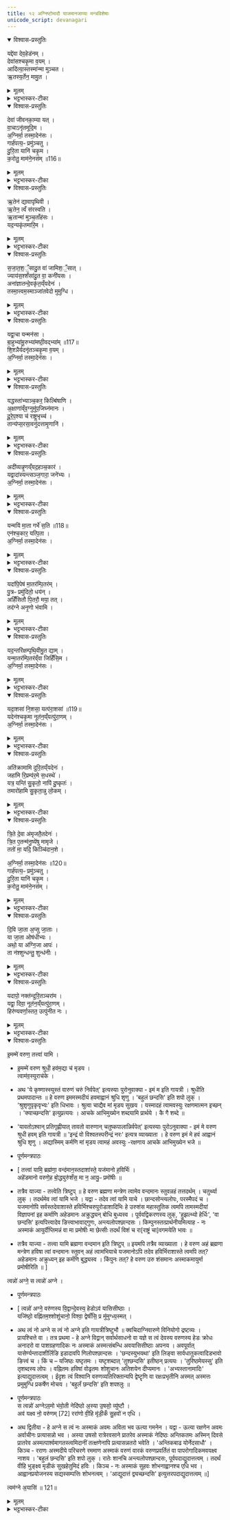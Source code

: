 ```yaml
---
title: १२ अग्निष्टोमादौ याजमानजाप्या मन्त्रविशेषाः
unicode_script: devanagari
---
```


<details open><summary>विश्वास-प्रस्तुतिः</summary>

यद्दे॑वा देव॒हेड॑नम् ।  
देवा॑सश्चकृ॒मा व॒यम् ।  
आदि॑त्या॒स्तस्मा॑न्मा मुञ्चत ।  
ऋ॒तस्य॒र्तेन॒ मामु॒त ।  
</details>

<details><summary>मूलम्</summary>

यद्दे॑वा देव॒हेड॑नम् ।  
देवा॑सश्चकृ॒मा व॒यम् ।  
आदि॑त्या॒स्तस्मा॑न्मा मुञ्चत ।  
ऋ॒तस्य॒र्तेन॒ मामु॒त ।  
</details>

<details><summary>भट्टभास्कर-टीका</summary>

1एकविंशत्या दर्भपुञ्जीलैः पावितो यजमानो जपति - यद्देवा इति प्रथमा त्रिष्टुप् ॥ हे देवाः! देवासः! देवनशीलाः! । आज्जसेरसुक् । आदित्याः अदितेः पुत्राः यद्देवहेडनं देवानां क्रोधनं कर्म वयं चकृम कृतवन्तः । संहितायां दीर्घत्वं छान्दसम् । क्रादिनियमादिडभावः । तस्मात् क्रोधहेतोरपराधात् मा मुञ्चत यूयं,मामुत मामपि एवं नाम असद्भूतं, ऋतस्य यज्ञस्यापि ऋतेन अनेन होमेन, तस्यापि यज्ञत्वहेतुत्वादस्य । यद्वा - सत्यस्यापि सत्यभूतेन, सर्वदा मोघत्वाभावात् ॥
</details>

<details open><summary>विश्वास-प्रस्तुतिः</summary>

देवा॑ जीवनका॒म्या यत् ।  
वा॒चाऽनृ॑तमूदि॒म ।  
अ॒ग्निर्मा॒ तस्मा॒देन॑सः ।  
गार्ह॑पत्य॒ᳶ प्रमु॑ञ्चतु ।  
दु॒रि॒ता यानि॑ चकृ॒म ।  
क॒रोतु॒ माम॑ने॒नस॑म् ॥116॥  
</details>

<details><summary>मूलम्</summary>

देवा॑ जीवनका॒म्या यत् ।  
वा॒चाऽनृ॑तमूदि॒म ।  
अ॒ग्निर्मा॒ तस्मा॒देन॑सः ।  
गार्ह॑पत्य॒ᳶ प्रमु॑ञ्चतु ।  
दु॒रि॒ता यानि॑ चकृ॒म ।  
क॒रोतु॒ माम॑ने॒नस॑म् ॥116॥  
</details>

<details><summary>भट्टभास्कर-टीका</summary>

2वा इति षट्पदा जगती ॥ हे देवाः! वयं सपुत्रपौत्राः जीवनकाम्याः जीवनमात्मन इच्छन्तः । काम्यजन्तात्पचाद्यच् । यत् अमृतं वाचा ऊदिम उक्तवन्तः तस्मात् तन्निमित्तात् एनसः मां गार्हपत्यः अग्निः प्रमुञ्चतु यानि चान्यानि दुरितानि दुर्गाणि निमित्तानि कर्माणि सपुत्रपौत्राः चकृम । तेनापि कर्मणा मां अनेनसं करोतु । मयि शुद्धे मत्सम्बन्धिनस्सर्वे विशुद्धा इति भावः ॥
</details>

<details open><summary>विश्वास-प्रस्तुतिः</summary>

ऋ॒तेन॑ द्यावापृथिवी ।  
ऋ॒तेन॒ त्वँ स॑रस्वति ।  
ऋ॒तान्मा॑ मुञ्च॒ताँह॑सः ।  
यद॒न्यकृ॑तमारि॒म ।  
</details>

<details><summary>मूलम्</summary>

ऋ॒तेन॑ द्यावापृथिवी ।  
ऋ॒तेन॒ त्वँ स॑रस्वति ।  
ऋ॒तान्मा॑ मुञ्च॒ताँह॑सः ।  
यद॒न्यकृ॑तमारि॒म ।  
</details>

<details><summary>भट्टभास्कर-टीका</summary>

3ऋतेनेत्यनुष्टुप् ॥ हे द्यावापृथिवी! हे सरस्वति! सर्वा अपि यूयं मां अंहसः मुञ्चत । कस्मात्? ऋतेन? यज्ञेन विगुणेन हेतुना ऋतात् प्राप्तात् । यच्च अन्यकृतं अन्येन निमित्तेन यदतिरिक्तेन कृतं अन्यैर्वा शत्रुभिः अभिचारादिना कृतं पापफलं आरिम प्राप्नुयाम तस्माच्च मुञ्चतेति । अर्तेर्लिटि 'ऋच्छतॄताम्' इति गुणः, 'अत आदे' इति दीर्घत्वम् ॥
</details>

<details open><summary>विश्वास-प्रस्तुतिः</summary>

स॒जा॒त॒श॒ँ॒सादु॒त वा॑ जामिश॒ँ॒सात् ।  
ज्याय॑स॒श्शँसा॑दु॒त वा॒ कनी॑यसः ।  
अना॑ज्ञातन्दे॒वकृ॑त॒य्ँयदेनः॑ ।  
तस्मा॒त्त्वम॒स्माञ्जा॑तवेदो मुमुग्धि ।  
</details>

<details><summary>मूलम्</summary>

स॒जा॒त॒श॒ँ॒सादु॒त वा॑ जामिश॒ँ॒सात् ।  
ज्याय॑स॒श्शँसा॑दु॒त वा॒ कनी॑यसः ।  
अना॑ज्ञातन्दे॒वकृ॑त॒य्ँयदेनः॑ ।  
तस्मा॒त्त्वम॒स्माञ्जा॑तवेदो मुमुग्धि ।  
</details>

<details><summary>भट्टभास्कर-टीका</summary>

4सजातशंसादिति जगती ॥ सजाताः समानजन्मानः, जामयः भार्याः, ज्यायान् विद्यादिना प्रशस्ततरः, कनीयान् तेनाप्यल्पतरः, एतेषां शंसः स्तुतिः मिथ्यागुणारोपेणाव्याकुलीकरणं तस्माद्धेतोः, अनाज्ञातं बुद्ध्या अननुसंहितं देवकृतं देवविषये मया कृतं यत् एनः पापं तस्मात् अस्मान् त्वं मुमुग्धि हे जातवेदः जातानां अव्यामोहेन वेदितः! । मुञ्चतेः 'बहुळं छन्दसि' इति शपः श्लुः । केचिदाहुः - विपरीतलक्षणाया शंसः आक्रोशः इति, तन्निमित्तात् पापात् मुञ्चत इति योज्यम् ॥
</details>

<details open><summary>विश्वास-प्रस्तुतिः</summary>

यद्वा॒चा यन्मन॑सा ।  
बा॒हुभ्या॑मू॒रुभ्या॑मष्ठी॒वद्भ्या॑म् ॥117॥  
शि॒श्ञैर्यदनृ॑तञ्चकृ॒मा व॒यम् ।  
अ॒ग्निर्मा॒ तस्मा॒देन॑सः ।  
</details>

<details><summary>मूलम्</summary>

यद्वा॒चा यन्मन॑सा ।  
बा॒हुभ्या॑मू॒रुभ्या॑मष्ठी॒वद्भ्या॑म् ॥117॥  
शि॒श्ञैर्यदनृ॑तञ्चकृ॒मा व॒यम् ।  
अ॒ग्निर्मा॒ तस्मा॒देन॑सः ।  
</details>

<details><summary>भट्टभास्कर-टीका</summary>

5यद्वाचेत्यतिशक्वरी सप्तपदा ॥ वागादिभिः यदनृतं पापं वयं चकृम । अग्निर्मेत्यादि गतम् । अष्ठीवद्भ्यां जानुभ्याम् । शिश्नैरिति वचनव्यत्ययेन बहुवचनम् । यद्वा - शिश्नचापलप्रकारैः । गतमन्यत् ॥

- गार्ह॑पत्य॒ᳶ प्रमु॑ञ्चतु ।  दु॒रि॒ता यानि॑ चकृ॒म ।   क॒रोतु॒ माम॑ने॒नस॑म् ॥116॥  

 - तस्मात् तन्निमित्तात् एनसः मां गार्हपत्यः अग्निः प्रमुञ्चतु यानि चान्यानि दुरितानि दुर्गाणि निमित्तानि कर्माणि सपुत्रपौत्राः चकृम । तेनापि कर्मणा मां अनेनसं करोतु । मयि शुद्धे मत्सम्बन्धिनस्सर्वे विशुद्धा इति भावः ॥
</details>

<details open><summary>विश्वास-प्रस्तुतिः</summary>

यद्धस्ता॑भ्याञ्च॒कर॒ किल्बि॑षाणि ।  
अ॒क्षाणा॑व्ँव॒ग्नुमु॑प॒जिघ्न॑मानः ।  
दू॒रे॒प॒श्या च॑ राष्ट्र॒भृच्च॑ ।  
तान्य॑प्स॒रसा॒वनु॑दत्तामृ॒णानि॑ ।  
</details>

<details><summary>मूलम्</summary>

यद्धस्ता॑भ्याञ्च॒कर॒ किल्बि॑षाणि ।  
अ॒क्षाणा॑व्ँव॒ग्नुमु॑प॒जिघ्न॑मानः ।  
दू॒रे॒प॒श्या च॑ राष्ट्र॒भृच्च॑ ।  
तान्य॑प्स॒रसा॒वनु॑दत्तामृ॒णानि॑ ।  
</details>

<details><summary>भट्टभास्कर-टीका</summary>

6यद्धस्ताभ्यामिति त्रिष्टुप् ॥ हस्ताभ्यां यत् यानि किल्बिषाणि, अक्षाणां इन्द्रियाणां वग्नुं वर्जनीयं अगन्तव्यविषयं उपजिघ्नमानः उपघ्नन् उपगच्छन् विषयभोगसक्तः । यद्वा - विषयमुपशमं कुर्वन् । हन्तेर्व्यत्ययेनात्मनेपदम्, ताच्छीलिको वा चानश्, व्यत्ययेन शपः श्लुः, विकरणत्वेन शः, 'बहुळं छन्दसि' इत्यभ्यासस्येत्वम्, 'गमहन' इत्युपधालोपः, कृदुत्तरपदप्रकृतिस्वरत्वेन 'अभ्यस्तानामादिः' इत्याद्युदात्तत्वम् । अनुदत्तां ऋणानि दूरेपश्या च राष्ट्रभृत् इत्येते अप्सरसो अनुदत्तां आनुपूर्वेण यथास्वं प्रत्यर्पयताम् ॥
</details>

<details open><summary>विश्वास-प्रस्तुतिः</summary>

अदी॑व्यन्नृ॒णय्ँयद॒हञ्च॒कार॑ ।  
यद्वादा॑स्यन्त्सञ्ज॒गारा॒ जने॑भ्यः ।  
अ॒ग्निर्मा॒ तस्मा॒देन॑सः ।  
</details>

<details><summary>मूलम्</summary>

अदी॑व्यन्नृ॒णय्ँयद॒हञ्च॒कार॑ ।  
यद्वादा॑स्यन्त्सञ्ज॒गारा॒ जने॑भ्यः ।  
अ॒ग्निर्मा॒ तस्मा॒देन॑सः ।  
</details>

<details><summary>भट्टभास्कर-टीका</summary>

7अदीव्यन्निति शक्वरी षट्पदा ॥ अदीव्यन् समीचीनव्यवहारमकुर्वन्, यद्वा - यात्रां निर्वोढुं अशक्नुवन् हिंसित्वा यदृणं अहं चकार, यच्च अदास्यन् अप्रत्यर्पयिष्यन् न प्रतिदास्यते इदानीं तावत् गृह्यतामित्यभिसन्धिं कुर्वन् जनेभ्यः आदाय यत्संजगार भक्षितवानस्मि । छान्दसं संहितायां दीर्घत्वम् । अग्निर्मा तस्मादिति गतम् ॥

- गार्ह॑पत्य॒ᳶ प्रमु॑ञ्चतु ।  दु॒रि॒ता यानि॑ चकृ॒म ।   क॒रोतु॒ माम॑ने॒नस॑म् ॥116॥  

 - तस्मात् तन्निमित्तात् एनसः मां गार्हपत्यः अग्निः प्रमुञ्चतु यानि चान्यानि दुरितानि दुर्गाणि निमित्तानि कर्माणि सपुत्रपौत्राः चकृम । तेनापि कर्मणा मां अनेनसं करोतु । मयि शुद्धे मत्सम्बन्धिनस्सर्वे विशुद्धा इति भावः ॥
</details>

<details open><summary>विश्वास-प्रस्तुतिः</summary>

यन्मयि॑ मा॒ता गर्भे॑ स॒ति ॥118॥  
एन॑श्च॒कार॒ यत्पि॒ता ।  
अ॒ग्निर्मा॒ तस्मा॒देन॑सः ।  
</details>

<details><summary>मूलम्</summary>

यन्मयि॑ मा॒ता गर्भे॑ स॒ति ॥118॥  
एन॑श्च॒कार॒ यत्पि॒ता ।  
अ॒ग्निर्मा॒ तस्मा॒देन॑सः ।  
</details>

<details><summary>भट्टभास्कर-टीका</summary>

8यन्मयीति षट्पदा जगती ॥ मयि गर्भस्थे सति माता यदेनः परपुरुषसेवादि चकार, पिता यदेनः प्रतिषिद्धमैथुनादि चकार । अग्निर्मेत्यादि गतम् ॥
- तस्मात् तन्निमित्तात् एनसः मां गार्हपत्यः अग्निः प्रमुञ्चतु यानि चान्यानि दुरितानि दुर्गाणि निमित्तानि कर्माणि सपुत्रपौत्राः चकृम । तेनापि कर्मणा मां अनेनसं करोतु । मयि शुद्धे मत्सम्बन्धिनस्सर्वे विशुद्धा इति भावः ॥

- गार्ह॑पत्य॒ᳶ प्रमु॑ञ्चतु ।  दु॒रि॒ता यानि॑ चकृ॒म ।   क॒रोतु॒ माम॑ने॒नस॑म् ॥116॥  

 - तस्मात् तन्निमित्तात् एनसः मां गार्हपत्यः अग्निः प्रमुञ्चतु यानि चान्यानि दुरितानि दुर्गाणि निमित्तानि कर्माणि सपुत्रपौत्राः चकृम । तेनापि कर्मणा मां अनेनसं करोतु । मयि शुद्धे मत्सम्बन्धिनस्सर्वे विशुद्धा इति भावः ॥
</details>

<details open><summary>विश्वास-प्रस्तुतिः</summary>

यदा॑पि॒पेष॑ मा॒तर॑म्पि॒तर॑म् ।  
पु॒त्रᳶ प्रमु॑दितो॒ धय॑न् ।  
अहिँ॑सितौ पि॒तरौ॒ मया॒ तत् ।  
तद॑ग्ने अनृ॒णो भ॑वामि ।  
</details>

<details><summary>मूलम्</summary>

यदा॑पि॒पेष॑ मा॒तर॑म्पि॒तर॑म् ।  
पु॒त्रᳶ प्रमु॑दितो॒ धय॑न् ।  
अहिँ॑सितौ पि॒तरौ॒ मया॒ तत् ।  
तद॑ग्ने अनृ॒णो भ॑वामि ।  
</details>

<details><summary>भट्टभास्कर-टीका</summary>

9यदापिपेषेति बृहती, पङ्क्तिर्वा ॥ यदहं मातुरुत्सङ्गस्थः मातरं आपिपेष पीडितवानस्मि हस्तपादेन । पितरं च पितुरुत्सङ्गस्थः । पुत्त्रः दुःखात् पुन्नाम्नः त्राता । क्षान्तिहेतुरयम् । प्रमुदितः हृष्टात्मा धर्माधर्मयोः अज्ञाता । तदपि कुत इत्याह - धयन् स्तनं पिबन् । अवस्थाप्रदर्शनेन अज्ञत्वं दर्शयति । तत् तदा मया तादृशेन पितरौ मातापितरौ अहिंसितौ अनुपद्रुतावेव । यद्वा - क्रोधकारिणौ मा भूताम्, तथाऽपि तयोः या क्षान्तिः तदानीं नाभूत् तत्राहं अनृणो भवामि तत्प्रत्युपकाराकरणपापरहितो भूयासं त्वत्प्रसादेन ॥
</details>

<details open><summary>विश्वास-प्रस्तुतिः</summary>

यद॒न्तरि॑क्षम्पृथि॒वीमु॒त द्याम् ।  
यन्मा॒तर॑म्पि॒तर॑व्ँवा जिहिँसि॒म ।  
अ॒ग्निर्मा॒ तस्मा॒देन॑सः ।  
</details>

<details><summary>मूलम्</summary>

यद॒न्तरि॑क्षम्पृथि॒वीमु॒त द्याम् ।  
यन्मा॒तर॑म्पि॒तर॑व्ँवा जिहिँसि॒म ।  
अ॒ग्निर्मा॒ तस्मा॒देन॑सः ।  
</details>

<details><summary>भट्टभास्कर-टीका</summary>

10यदन्तरिक्षमिति शक्वरी षट्पदा ॥ यदन्तरिक्षादीनि यज्जिहिंसिम हिंसितवानस्मि तदनिष्टाचरणात् । लोकवासिनो वा गृह्यन्ते । अग्निर्मेत्यादि तुल्यम् ॥

- गार्ह॑पत्य॒ᳶ प्रमु॑ञ्चतु ।  दु॒रि॒ता यानि॑ चकृ॒म ।   क॒रोतु॒ माम॑ने॒नस॑म् ॥116॥  

 - तस्मात् तन्निमित्तात् एनसः मां गार्हपत्यः अग्निः प्रमुञ्चतु यानि चान्यानि दुरितानि दुर्गाणि निमित्तानि कर्माणि सपुत्रपौत्राः चकृम । तेनापि कर्मणा मां अनेनसं करोतु । मयि शुद्धे मत्सम्बन्धिनस्सर्वे विशुद्धा इति भावः ॥
</details>

<details open><summary>विश्वास-प्रस्तुतिः</summary>

यदा॒शसा॑ नि॒शसा॒ यत्प॑रा॒शसा॑ ॥119॥  
यदेन॑श्चकृ॒मा नूत॑न॒य्ँयत्पु॑रा॒णम् ।  
अ॒ग्निर्मा॒ तस्मा॒देन॑सः ।  
</details>

<details><summary>मूलम्</summary>

यदा॒शसा॑ नि॒शसा॒ यत्प॑रा॒शसा॑ ॥119॥  
यदेन॑श्चकृ॒मा नूत॑न॒य्ँयत्पु॑रा॒णम् ।  
अ॒ग्निर्मा॒ तस्मा॒देन॑सः ।  
</details>

<details><summary>भट्टभास्कर-टीका</summary>

11यदाशसेति शक्वरी षट्पदा ॥ शमु हिंसायां, आशसा आभिमुख्येन हिंसया निशसा निभृतया हिंसया पराशसा अनिवृत्तया हिंसया, एवं यदेनः चकृम । नूतनं इदानींतनं, पुराणं पर्वूस्मिन् जन्मनि भवम् । अग्निर्मेत्यादि समानम् ॥

- - गार्ह॑पत्य॒ᳶ प्रमु॑ञ्चतु ।  दु॒रि॒ता यानि॑ चकृ॒म ।   क॒रोतु॒ माम॑ने॒नस॑म् ॥116॥  

 - तस्मात् तन्निमित्तात् एनसः मां गार्हपत्यः अग्निः प्रमुञ्चतु यानि चान्यानि दुरितानि दुर्गाणि निमित्तानि कर्माणि सपुत्रपौत्राः चकृम । तेनापि कर्मणा मां अनेनसं करोतु । मयि शुद्धे मत्सम्बन्धिनस्सर्वे विशुद्धा इति भावः ॥
</details>

<details open><summary>विश्वास-प्रस्तुतिः</summary>

अति॑क्रामामि दुरि॒तय्ँयदेनः॑ ।  
जहा॑मि रि॒प्रम्प॑र॒मे स॒धस्थे॑ ।  
यत्र॒ यन्ति॑ सु॒कृतो॒ नापि॑ दु॒ष्कृतः॑ ।  
तमारो॑हामि सु॒कृता॒न्नु लो॒कम् ।  
</details>

<details><summary>मूलम्</summary>

अति॑क्रामामि दुरि॒तय्ँयदेनः॑ ।  
जहा॑मि रि॒प्रम्प॑र॒मे स॒धस्थे॑ ।  
यत्र॒ यन्ति॑ सु॒कृतो॒ नापि॑ दु॒ष्कृतः॑ ।  
तमारो॑हामि सु॒कृता॒न्नु लो॒कम् ।  
</details>

<details><summary>भट्टभास्कर-टीका</summary>

12अतिक्रामामीति त्रिष्टुप् ॥ यद्दुरितं दुर्गतिकारणं एनः पापं तदहं अतिक्रामामि अतिक्रम्य गच्छामि त्वत्प्रसादात् । किञ्च - परमे सधस्थे सहस्थाने अस्मिन् संसारे यन्मयि रिप्रं पापं लिप्तमिव निर्माष्टुं शक्यं तदपि जहामि त्यजामि त्वत्प्रसादात् । ततश्च यत्र यन्ति सुकृत एव न कदाचिदपि दुष्कृतः तं सुकृतामेव सम्बन्धिनं लोकं आरोहामि । नु पूरणं अविघ्नेन वा ॥
</details>

<details open><summary>विश्वास-प्रस्तुतिः</summary>

त्रि॒ते दे॒वा अ॑मृजतै॒तदेनः॑ ।  
त्रि॒त ए॒तन्म॑नु॒ष्ये॑षु मामृजे ।  
ततो॑ मा॒ यदि॒ किञ्चि॑दान॒शे ।  

अ॒ग्निर्मा॒ तस्मा॒देन॑सः ॥120॥  
गार्ह॑पत्य॒ᳶ प्रमु॑ञ्चतु ।  
दु॒रि॒ता यानि॑ चकृ॒म ।  
क॒रोतु॒ माम॑ने॒नस॑म् ।  
</details>

<details><summary>मूलम्</summary>

त्रि॒ते दे॒वा अ॑मृजतै॒तदेनः॑ ।  
त्रि॒त ए॒तन्म॑नु॒ष्ये॑षु मामृजे ।  
ततो॑ मा॒ यदि॒ किञ्चि॑दान॒शे ।  

अ॒ग्निर्मा॒ तस्मा॒देन॑सः ॥120॥  
गार्ह॑पत्य॒ᳶ प्रमु॑ञ्चतु ।  
दु॒रि॒ता यानि॑ चकृ॒म ।  
क॒रोतु॒ माम॑ने॒नस॑म् ।  
</details>

<details><summary>भट्टभास्कर-टीका</summary>

13त्रित इत्यादि षट्पदा ॥ 'तत एकतोऽजायत' इत्यत्रोक्तानां एकतादीनां त्रयाणामपि प्रदर्शनार्थं त्रितग्रहणम् । तस्मिन् त्रिते देवाः एतत् एनः पापं अमृजत 'ते देवा आप्येष्वमृजत' इति दर्शनात् । स च त्रितः एतत् पापं मनुष्येषु सूर्याभ्युदितादिषु मामृजे । तुजादित्वादभ्यासस्य दीर्घत्वम् । ततः मां मनुष्यं यदि किञ्चित् पापं आनशे व्याप्नोति, अग्निर्मेत्यादि गतम् ॥

 - तस्मात् तन्निमित्तात् एनसः मां गार्हपत्यः अग्निः प्रमुञ्चतु यानि चान्यानि दुरितानि दुर्गाणि निमित्तानि कर्माणि सपुत्रपौत्राः चकृम । तेनापि कर्मणा मां अनेनसं करोतु । मयि शुद्धे मत्सम्बन्धिनस्सर्वे विशुद्धा इति भावः ॥
</details>

<details open><summary>विश्वास-प्रस्तुतिः</summary>

दि॒वि जा॒ता अ॒प्सु जा॒ताः ।  
या जा॒ता ओष॑धीभ्यः ।  
अथो॒ या अ॑ग्नि॒जा आपः॑ ।  
ता न॑श्शुन्धन्तु॒ शुन्ध॑नीः ।  
</details>

<details><summary>मूलम्</summary>

दि॒वि जा॒ता अ॒प्सु जा॒ताः ।  
या जा॒ता ओष॑धीभ्यः ।  
अथो॒ या अ॑ग्नि॒जा आपः॑ ।  
ता न॑श्शुन्धन्तु॒ शुन्ध॑नीः ।  
</details>

<details><summary>भट्टभास्कर-टीका</summary>

14दिवि जाता इत्यनुष्टुप् ॥ या आपः दिवि जाताः द्युलोकप्रादुर्भूताः नित्याः वर्तन्ते । याश्च अप्सु कर्मसु जाताः कर्मजन्याः, अपां स्थानेषु कूपादिषु वा आविर्भूताः । याश्च ओषधीभ्यः आविर्भूताः, रसात्मिकाः । अथो अपि च या अग्निजाः विद्युतो जाताः रविकिरणेम्यो जाताः वर्ष्याः । तास्सर्वाः आपः अस्मान् शुन्धन्तु शोधयन्तु शुन्धनीः सर्वस्य लोकस्य शोधन्यः ॥
</details>

<details open><summary>विश्वास-प्रस्तुतिः</summary>

यदापो॒ नक्त॑न्दुरि॒तञ्चरा॑म ।  
यद्वा॒ दिवा॒ नूत॑न॒य्ँयत्पु॑रा॒णम् ।  
हिर॑ण्यवर्णा॒स्तत॒ उत्पु॑नीत नः ।  
</details>

<details><summary>मूलम्</summary>

यदापो॒ नक्त॑न्दुरि॒तञ्चरा॑म ।  
यद्वा॒ दिवा॒ नूत॑न॒य्ँयत्पु॑रा॒णम् ।  
हिर॑ण्यवर्णा॒स्तत॒ उत्पु॑नीत नः ।  
</details>

<details><summary>भट्टभास्कर-टीका</summary>

15यदाप इति त्रिपदा त्रिष्टुप्, विराड्वा ॥ हे आपः! यद्दुरितं पापं वयं चराम आचराम नक्तं रात्रौ । यच्च दिवा अहनि यन्नूतनं इदानीन्तनं यच्च पुराणं पूर्वमाचराम् । यद्वा - नूतनं नवं मदुपज्ञं पापं तत् । पुराणं पूर्वमेव प्रसिद्धम् । ततः तस्मात् पापात् उत्पुनीत उत्कृष्टं शोधयत नः अस्मान् हे हिरण्यवर्णाः! हितरमणीयवर्णाः! उज्ज्वलर्णा वा ॥
</details>

<details open><summary>विश्वास-प्रस्तुतिः</summary>

इ॒मम्मे॑ वरुण॒ तत्त्वा॑ यामि ।

-  इ॒मम्मे॑ वरुण श्रुधी॒ हव॑म॒द्या च॑ मृडय ।   
त्वाम॑व॒स्युराच॑के ।   

  - अथ 'ये कृष्णास्स्युस्तं वारुणं चरुं निर्वपेत्' इत्यस्याः पुरोनुवाक्या - इमं म इति गायत्री । श्रुधीति प्रथमपादान्तः ॥ हे वरुण इममस्मदीयं हवमाह्वानं श्रुधि शृणु । 'बहुलं छन्दसि' इति शपो लुक् । 'श्रुशृणुपृकृवृभ्यः' इति धिभावः । श्रुत्वा चाद्यैव मां मृडय सुखय । यस्मादहं त्वामवस्युः रक्षणमात्मन इच्छन् । 'क्याच्छन्दसि' इत्युप्रत्ययः । आचके आभिमुख्येन शब्दयामि प्रार्थये । कै गै शब्दे ॥
  - 'यावतोऽश्वान् प्रतिगृह्णीयात् तावतो वारुणान् चतुष्कपालान्निर्वपेत्' इत्यस्याः पुरोऽनुवाक्या - इमं मे वरुण श्रुधी हवम् इति गायत्री ॥ 'इन्द्रं वो विश्वतस्परीन्द्रं नरः' इत्यत्र व्याख्याता । हे वरुण इमं मे हवं आह्वानं श्रुधि शृणु । अद्यास्मिम् कर्मणि मां मृडय त्वामहं अवस्युः -रक्षणाय आचके आभिमुख्येन भजे ॥

  - पूर्णमन्त्रपाठः  
-  [ तत्त्वा॑ यामि॒ ब्रह्म॑णा॒ वन्द॑मान॒स्तदाशा॑स्ते॒ यज॑मानो ह॒विर्भिः॑ ।  
  अहे॑डमानो वरुणे॒ह बो॒द्ध्युरु॑शँस॒ मा न॒ आयु॒ᳶ प्रमो॑षीः ॥

  - तत्रैव याज्या - तत्त्वेति त्रिष्टुप् ॥ हे वरुण ब्रह्मणा मन्त्रेण त्वामेव वन्दमानः स्तुवन्नहं तत्तदर्थम् । चतुर्थ्या लुक् । तदर्थमेव त्वां यामि भजे । यद्वा - तदेव त्वां यामि याचे । छान्दसोन्त्यलोपः, परस्मैपदं च । यजमानोपि सर्वस्तदेवाशास्ते हविर्भिश्चरुपुरोडाशादिभिः हे उरुशंस महास्तुतिक त्वमपि तामस्मदीयां विज्ञापनां इह कर्माणि अहेडमानः अक्रुद्ध्यन् बोधि बुध्यस्व । पूर्ववद्विकरणस्य लुक्, 'हुझल्भ्यो हेर्धिः', 'वा छन्दसि' इत्यपित्त्वादेव ङित्त्वाभावाद्गुणः, अन्त्यलोपश्छान्दसः । किम्पुनस्तत्प्रार्थनीयमित्याह - नः अस्माकं आयुर्दीप्तिमन्नं वा मा प्रमोषीः मा छेत्सीः तदर्थं विशं च रा[राष्ट्रं चा]वगमयेति भावः ॥
  -  तत्रैव याज्या - तत्त्वा यामि ब्रह्मणा वन्दमान इति त्रिष्टुप् ॥ इयमपि तत्रैव व्याख्याता । हे वरुण अहं ब्रह्मणा मन्त्रेण हविषा त्वां वन्दमानः स्तुवन् अहं त्वामभियाचे यजमानोऽपि तदेव हविर्भिराशास्ते त्वमपि तत्? अहेडमानः अक्रुध्यन् इह कर्मणि बुद्ध्यस्व । किंपुनः तत्? हे वरुण उरु शंसमानः अस्माकमायुर्मा प्रमोषीरिति ॥ ]



त्वन्नो॑ अग्ने॒ स त्वन्नो॑ अग्ने ।  

- पूर्णमन्त्रपाठः  
-  [ त्वन्नो॑ अग्ने॒ वरु॑णस्य वि॒द्वान्दे॒वस्य॒ हेडोऽव॑ यासिसीष्ठाः  ।  
यजि॑ष्ठो॒ वह्नि॑तम॒श्शोशु॑चानो॒ विश्वा॒ द्वेषाँ॑सि॒ प्र मु॑मुग्ध्य॒स्मत्  ।  

- अथ त्वं नो अग्ने स त्वं नो अग्ने इति गायत्रीत्रिष्टुभौ ॥
क्वचिदाग्निवारुणे विनियोगो द्रष्टव्यः ।  
प्रायश्चित्ते वा । तत्र प्रथमा - हे अग्ने विद्वान् सर्वार्थसाधनो वा यज्ञे स त्वं देवस्य वरुणस्य हेडः क्रोधः अनादरो वा पाशग्रहणादिकः नः अस्माकं अस्मत्संबन्धि अवयासिसीष्ठाः अपनय । अवपूर्वात् यासेर्ण्यन्तादाशीर्लिङि इडादावपि णिलोपश्छान्दसः । 'छन्दस्युभयथा' इति लिङ्वा सार्वधातुकत्वादिडभावो ङित्त्वं च । किं च – यजिष्ठः यष्टृतमः । यष्टृशब्दात् 'तुश्छन्दसि' इतीष्ठन् प्रत्ययः । 'तुरिष्ठमेयस्सु' इति तृशब्दस्य लोपः । वह्नितमः हविषां वोढृतमः शोशुचानः अतिशयेन दीप्यमानः । 'अभ्यस्तानामादिः' इत्याद्युदात्तत्वम् । ईदृशः त्वं विश्वानि वरुणव्यतिरिक्तान्यपि द्वेष्टॄणि वा रक्षःप्रभृतीनि अस्मत् अस्मत्तः प्रमुमुग्धि प्रकर्षेण मोचय । 'बहुर्लं छन्दसि' इति शपश्लुः ॥

- पूर्णमन्त्रपाठः  
  स त्वन्नो॑ अग्नेऽव॒मो भ॑वो॒ती नेदि॑ष्ठो अ॒स्या उ॒षसो॒ व्यु॑ष्टौ  ।  
अव॑ यक्ष्व नो॒ वरु॑णम् [72] ररा॑णो वी॒हि मृ॑डी॒कँ सु॒हवो॑ न एधि  ।   

- अथ द्वितीया - हे अग्ने स त्वं नः अस्माकं अवमः अविता भव ऊत्या गमनेन । यद्वा - ऊत्या रक्षणेन अवमः अर्वाचीनः प्रत्यासन्नो भव । अस्या उषसो रात्रेरवसाने प्रातरेव अस्माकं नेदिष्ठः अन्तिकतमः अस्मिन् दिवसे प्रातरेव अस्मत्पार्श्वमागतस्त्वमिदानीं तत्क्षणेनापि प्रत्यासन्नतरो भवेति । 'अन्तिकबाढ योर्नेदसाधौ' । किञ्च - रराणः अस्मदीये परिचरणे रममाण अस्माकं वरुणं वारकं वरुणप्रवर्तितं वा पापरोगादिकमवयक्ष्व नाशय । 'बहुलं छन्दसि' इति शपो लुक् । रातेः शानचि अन्त्यलोपश्छान्दसः, पूर्वपदाद्युदात्तत्वम् । तदर्थं वीहि भुङ्क्ष्व मृडीकं सुखहेतुमिदं हविः । किञ्च - नः अस्माकं सुहवः शोभनाह्वानश्च एधि भव । आह्वानप्रयोजनस्य सद्यस्सम्पत्तिः शोभनत्वम् । 'आद्युदात्तं द्व्यच्छन्दसि' इत्युत्तरपदाद्युदात्तत्वम् ॥]

त्वम॑ग्ने अ॒यासि॑ ॥ 121॥    
</details>

<details><summary>मूलम्</summary>

इ॒मम्मे॑ वरुण॒ तत्त्वा॑ यामि ।

-  इ॒मम्मे॑ वरुण श्रुधी॒ हव॑म॒द्या च॑ मृडय ।   
त्वाम॑व॒स्युराच॑के ।   

  - अथ 'ये कृष्णास्स्युस्तं वारुणं चरुं निर्वपेत्' इत्यस्याः पुरोनुवाक्या - इमं म इति गायत्री । श्रुधीति प्रथमपादान्तः ॥ हे वरुण इममस्मदीयं हवमाह्वानं श्रुधि शृणु । 'बहुलं छन्दसि' इति शपो लुक् । 'श्रुशृणुपृकृवृभ्यः' इति धिभावः । श्रुत्वा चाद्यैव मां मृडय सुखय । यस्मादहं त्वामवस्युः रक्षणमात्मन इच्छन् । 'क्याच्छन्दसि' इत्युप्रत्ययः । आचके आभिमुख्येन शब्दयामि प्रार्थये । कै गै शब्दे ॥
  - 'यावतोऽश्वान् प्रतिगृह्णीयात् तावतो वारुणान् चतुष्कपालान्निर्वपेत्' इत्यस्याः पुरोऽनुवाक्या - इमं मे वरुण श्रुधी हवम् इति गायत्री ॥ 'इन्द्रं वो विश्वतस्परीन्द्रं नरः' इत्यत्र व्याख्याता । हे वरुण इमं मे हवं आह्वानं श्रुधि शृणु । अद्यास्मिम् कर्मणि मां मृडय त्वामहं अवस्युः -रक्षणाय आचके आभिमुख्येन भजे ॥

  - पूर्णमन्त्रपाठः  
-  [ तत्त्वा॑ यामि॒ ब्रह्म॑णा॒ वन्द॑मान॒स्तदाशा॑स्ते॒ यज॑मानो ह॒विर्भिः॑ ।  
  अहे॑डमानो वरुणे॒ह बो॒द्ध्युरु॑शँस॒ मा न॒ आयु॒ᳶ प्रमो॑षीः ॥

  - तत्रैव याज्या - तत्त्वेति त्रिष्टुप् ॥ हे वरुण ब्रह्मणा मन्त्रेण त्वामेव वन्दमानः स्तुवन्नहं तत्तदर्थम् । चतुर्थ्या लुक् । तदर्थमेव त्वां यामि भजे । यद्वा - तदेव त्वां यामि याचे । छान्दसोन्त्यलोपः, परस्मैपदं च । यजमानोपि सर्वस्तदेवाशास्ते हविर्भिश्चरुपुरोडाशादिभिः हे उरुशंस महास्तुतिक त्वमपि तामस्मदीयां विज्ञापनां इह कर्माणि अहेडमानः अक्रुद्ध्यन् बोधि बुध्यस्व । पूर्ववद्विकरणस्य लुक्, 'हुझल्भ्यो हेर्धिः', 'वा छन्दसि' इत्यपित्त्वादेव ङित्त्वाभावाद्गुणः, अन्त्यलोपश्छान्दसः । किम्पुनस्तत्प्रार्थनीयमित्याह - नः अस्माकं आयुर्दीप्तिमन्नं वा मा प्रमोषीः मा छेत्सीः तदर्थं विशं च रा[राष्ट्रं चा]वगमयेति भावः ॥
  -  तत्रैव याज्या - तत्त्वा यामि ब्रह्मणा वन्दमान इति त्रिष्टुप् ॥ इयमपि तत्रैव व्याख्याता । हे वरुण अहं ब्रह्मणा मन्त्रेण हविषा त्वां वन्दमानः स्तुवन् अहं त्वामभियाचे यजमानोऽपि तदेव हविर्भिराशास्ते त्वमपि तत्? अहेडमानः अक्रुध्यन् इह कर्मणि बुद्ध्यस्व । किंपुनः तत्? हे वरुण उरु शंसमानः अस्माकमायुर्मा प्रमोषीरिति ॥ ]



त्वन्नो॑ अग्ने॒ स त्वन्नो॑ अग्ने ।  

- पूर्णमन्त्रपाठः  
-  [ त्वन्नो॑ अग्ने॒ वरु॑णस्य वि॒द्वान्दे॒वस्य॒ हेडोऽव॑ यासिसीष्ठाः  ।  
यजि॑ष्ठो॒ वह्नि॑तम॒श्शोशु॑चानो॒ विश्वा॒ द्वेषाँ॑सि॒ प्र मु॑मुग्ध्य॒स्मत्  ।  

- अथ त्वं नो अग्ने स त्वं नो अग्ने इति गायत्रीत्रिष्टुभौ ॥
क्वचिदाग्निवारुणे विनियोगो द्रष्टव्यः ।  
प्रायश्चित्ते वा । तत्र प्रथमा - हे अग्ने विद्वान् सर्वार्थसाधनो वा यज्ञे स त्वं देवस्य वरुणस्य हेडः क्रोधः अनादरो वा पाशग्रहणादिकः नः अस्माकं अस्मत्संबन्धि अवयासिसीष्ठाः अपनय । अवपूर्वात् यासेर्ण्यन्तादाशीर्लिङि इडादावपि णिलोपश्छान्दसः । 'छन्दस्युभयथा' इति लिङ्वा सार्वधातुकत्वादिडभावो ङित्त्वं च । किं च – यजिष्ठः यष्टृतमः । यष्टृशब्दात् 'तुश्छन्दसि' इतीष्ठन् प्रत्ययः । 'तुरिष्ठमेयस्सु' इति तृशब्दस्य लोपः । वह्नितमः हविषां वोढृतमः शोशुचानः अतिशयेन दीप्यमानः । 'अभ्यस्तानामादिः' इत्याद्युदात्तत्वम् । ईदृशः त्वं विश्वानि वरुणव्यतिरिक्तान्यपि द्वेष्टॄणि वा रक्षःप्रभृतीनि अस्मत् अस्मत्तः प्रमुमुग्धि प्रकर्षेण मोचय । 'बहुर्लं छन्दसि' इति शपश्लुः ॥

- पूर्णमन्त्रपाठः  
  स त्वन्नो॑ अग्नेऽव॒मो भ॑वो॒ती नेदि॑ष्ठो अ॒स्या उ॒षसो॒ व्यु॑ष्टौ  ।  
अव॑ यक्ष्व नो॒ वरु॑णम् [72] ररा॑णो वी॒हि मृ॑डी॒कँ सु॒हवो॑ न एधि  ।   

- अथ द्वितीया - हे अग्ने स त्वं नः अस्माकं अवमः अविता भव ऊत्या गमनेन । यद्वा - ऊत्या रक्षणेन अवमः अर्वाचीनः प्रत्यासन्नो भव । अस्या उषसो रात्रेरवसाने प्रातरेव अस्माकं नेदिष्ठः अन्तिकतमः अस्मिन् दिवसे प्रातरेव अस्मत्पार्श्वमागतस्त्वमिदानीं तत्क्षणेनापि प्रत्यासन्नतरो भवेति । 'अन्तिकबाढ योर्नेदसाधौ' । किञ्च - रराणः अस्मदीये परिचरणे रममाण अस्माकं वरुणं वारकं वरुणप्रवर्तितं वा पापरोगादिकमवयक्ष्व नाशय । 'बहुलं छन्दसि' इति शपो लुक् । रातेः शानचि अन्त्यलोपश्छान्दसः, पूर्वपदाद्युदात्तत्वम् । तदर्थं वीहि भुङ्क्ष्व मृडीकं सुखहेतुमिदं हविः । किञ्च - नः अस्माकं सुहवः शोभनाह्वानश्च एधि भव । आह्वानप्रयोजनस्य सद्यस्सम्पत्तिः शोभनत्वम् । 'आद्युदात्तं द्व्यच्छन्दसि' इत्युत्तरपदाद्युदात्तत्वम् ॥]

त्वम॑ग्ने अ॒यासि॑ ॥ 121॥    
</details>

<details><summary>भट्टभास्कर-टीका</summary>

15इमं मे वरुणेत्यादि पञ्चानां प्रतीकग्रहणम् । व्याख्याताश्चैता 'इन्द्रं वः' इत्यादिषु ॥

-   मन्त्रः
त्वम॑ग्ने अ॒यासि॑ ।  
अ॒या सन्मन॑सा हि॒तः ।  
अ॒या सन् ह॒व्यमू॑हिषे ।  
अ॒या नो॑ धेहि भेष॒जम् ।  

  -  टीका 23त्वमग्ने अयाऽसीत्यनुष्टुप् ॥ हें! अग्रे! त्वं अया अयमेवासि । इदमः प्रथमैकवचनस्य 'सुपां सुलुक्' इति डादेशः । टिलोपे 'अनुदात्तस्य च यत्रोदात्तलोपः' इति उदात्तनिवृत्तिस्वरेण आकारस्य उदात्तत्वम् । अयमेवासि त्वम् । तव याथात्म्यं न जानीमः यं त्वां वयं प्रपश्यामः अयमेवासि । किं च अया अयमेव सन् मनसा हितः युक्तैर्धृतः । नान्यं जानीम इति । अपि च अयमेव सन् हव्यमूहिषे आस्माकीनं हविर्वह । छान्दसो लिङ् । किञ्च अयमेव त्वमस्माकं भेषजमनिष्टशमनं धेहि अस्मासु स्थापय । किमनेन रूपेण कर्तुं न शक्यत इति भावः ॥

इति तैत्तिरीये ब्राह्मणे भट्टभास्करीये तृतीये सप्तमे अच्छिद्रेषु द्वादशोऽनुवाकः ॥  

</details>

